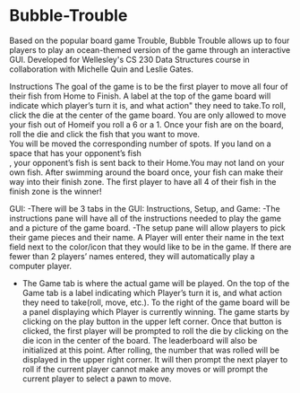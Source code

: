 # Bubble-Trouble
 Based on the popular board game Trouble, Bubble Trouble allows up to four players to play an ocean-themed version of the game through an interactive GUI. Developed for Wellesley's CS 230 Data Structures course in collaboration with Michelle Quin and Leslie Gates. 
 

Instructions 
The goal of the game is to be the first player to move all four of their fish from Home to Finish. A label at the top of the game board will indicate which player’s turn it is, and what action" they need to take.To roll, click the die at the center of the game board. You are only allowed to move your fish out of Homeif you roll a 6 or a 1. Once your fish are on the board, roll the die and click the fish that you want to move.<br> You will be moved the corresponding number of spots. If you land on a space that has your opponent’s fish<br>, your opponent’s fish is sent back to their Home.You may not land on your own fish. After swimming around the board once, your fish can make their way into their finish zone. The first player to have all 4 of their fish in the finish zone is the winner!

GUI:
-There will be 3 tabs in the GUI: Instructions, Setup, and Game:
-The instructions pane will have all of the instructions needed to play the game and a
picture of the game board.
-The setup pane will allow players to pick their game pieces and their name. A Player will enter their name in the text field next to the color/icon that they would like to be in the game. If there are fewer than 2 players’ names entered, they will automatically play a computer player.
- The Game tab is where the actual game will be played. On the top of the Game tab is a label indicating which Player’s turn it is, and what action they need to take(roll, move, etc.). To the right of the game board will be a panel displaying which Player is currently winning. The game starts by clicking on the play button in the upper left corner. Once that button is clicked, the first player will be prompted to roll the die by clicking on the die icon in the center of the board. The leaderboard will also be initialized at this point. After rolling, the number that was rolled will be displayed in the upper right corner. It will then prompt the next player to roll if the current player cannot make any moves or will prompt the current player to select a pawn to move.
